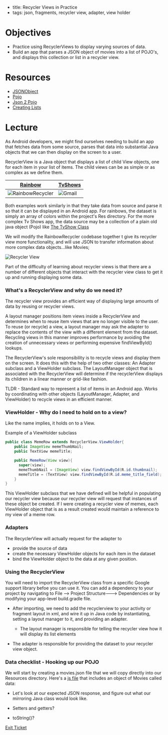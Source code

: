 - title: Recycler Views in Practice
- tags: json, fragments, recycler view, adapter, view holder

# Objectives
- Practice using RecyclerViews to display varying sources of data.
- Build an app that parses a JSON object of movies into a list of POJO's, and displays this collection or list in a recycler view.

# Resources
- [JSONObject](https://developer.android.com/reference/org/json/JSONObject.html)
- [Pojo](http://www.martinfowler.com/bliki/POJO.html)
- [Json 2 Pojo](http://www.jsonschema2pojo.org/)
- [Creating Lists](https://developer.android.com/training/material/lists-cards.html)

# Lecture

As Android developers, we might find ourselves needing to build an app that fetches data from some source, parses that data into substantial Java objects that we can then display on the screen to a user.


RecyclerView is a Java object that displays a list of child View objects, one for each item in your list of items. The child views can be as simple or as complex as we define them.

| [Rainbow](https://github.com/abassawo/RainbowRecycler)  | [TvShows](#)  |
|---|---|
|  ![RainbowRecycler](http://i.imgur.com/mPiExwX.png?3) |  ![Gmail](https://github.com/pedrovgs/EffectiveAndroidUI/blob/master/art/screenshot2.png?raw=true) |    


Both examples work similarly in that they take data from source and parse it so that it can be displayed in an Android app. For rainbows, the dataset is simply an array of colors within the project's Res directory. For the more complex Tv Shows app, the data source may be a collection of a plain old java object (Pojo) like [The TvShow Class](https://github.com/pedrovgs/EffectiveAndroidUI/blob/master/app/src/main/java/com/github/pedrovgs/effectiveandroidui/domain/tvshow/TvShow.java)

We will modify the RainbowRecycler codebase together t give its recycler view more functionality, and will use JSON to transfer information about more complex data objects...like Movies;


![Recycler View](https://developer.android.com/training/material/images/RecyclerView.png)

Part of the difficulty of learning about recycler views is that there are a number of different objects that interact with the recycler view class to get it up and running displaying some data.


### What's a RecyclerView and why do we need it?

The recycler view provides an efficient way of displaying large amounts of data by reusing or recycler views.

A layout manager positions item views inside a RecyclerView and determines when to reuse item views that are no longer visible to the user. To reuse (or recycle) a view, a layout manager may ask the adapter to replace the contents of the view with a different element from the dataset. Recycling views in this manner improves performance by avoiding the creation of unnecessary views or performing expensive findViewById() lookups.

The RecyclerView's sole responsibility is to recycle views and display them on the screen. It does this with the help of two other classes: An Adapter subclass and a ViewHolder subclass. The LayoutManager object that is associated with the RecyclerView will determine if the recyclerView displays its children in a linear manner or grid-like fashion.

TLDR - Standard way to represent a list of items in an Android app. Works by coordinating with other objects (LayoutManager, Adapter, and ViewHolder) to recycle views in an efficient manner.

### ViewHolder - Why do I need to hold on to a view?

Like the name implies, it holds on to a View.

Example of a ViewHolder subclass
```java
public class MemeRow extends RecyclerView.ViewHolder{
    public ImageView memeThumbNail;
    public TextView memeTitle;

    public MemeRow(View view){
      super(view);
      memeThumbNail = (ImageView) view.findViewById(R.id.thumbnail);
      memeTitle = (TextView) view.findViewById(R.id.meme_title_field);
    }
}
```

This ViewHolder subclass that we have defined will be helpful in populating our recycler view because our recycler view will request that instances of these object be created. If I were creating a recycler view of memes, each ViewHolder object that is as a result created would maintain a reference to my view of a meme row.




### Adapters
The RecyclerView will actually request for the adapter to

- provide the source of data
- create the necessary ViewHolder objects for each item in the dataset
- bind the ViewHolder object to the data at any given position.




### Using the RecyclerView

You will need to import the RecyclerView class from a specific Google support library befoe you can use it. You can add a dependency to your project by navigating to File --> Project Structure---> Dependencies or by modifying your app-level build.gradle file.

- After importing, we need to add the recyclerview to your activity or fragment layout in xml, and wire it up in Java code by instantiating, setting a layout manager to it, and providing an adapter.

  - The  layout manager is responsible for telling the recycler view how it will display its list elements
- The adapter is responsible for providing the dataset to your recycler view object.



### Data checklist - Hooking up our POJO

We will start by creating a movies.json file that we will copy directly into our Resources directory.
Here's a [js file](https://github.com/C4Q/AC3.1/blob/master/homeworks/week02/js/main.js) that includes an object of Movies called data:


- Let's look at our expected JSON response, and figure out what our mirroring Java class would look like.

- Setters and getters?

- toString()?

[Exit Ticket](#)

